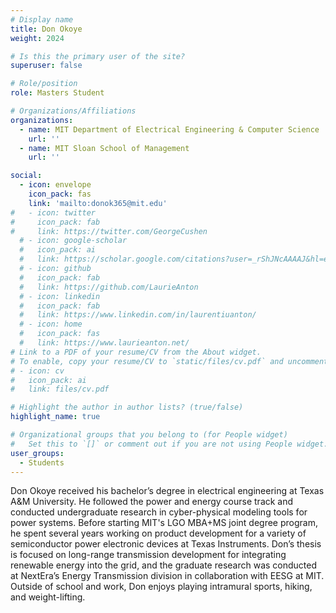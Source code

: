 ```yaml
---
# Display name
title: Don Okoye
weight: 2024

# Is this the primary user of the site?
superuser: false

# Role/position
role: Masters Student

# Organizations/Affiliations
organizations:
  - name: MIT Department of Electrical Engineering & Computer Science
    url: ''
  - name: MIT Sloan School of Management
    url: ''

social:
  - icon: envelope
    icon_pack: fas
    link: 'mailto:donok365@mit.edu'
#   - icon: twitter
#     icon_pack: fab
#     link: https://twitter.com/GeorgeCushen
  # - icon: google-scholar
  #   icon_pack: ai
  #   link: https://scholar.google.com/citations?user=_rShJNcAAAAJ&hl=en&oi=ao
  # - icon: github
  #   icon_pack: fab
  #   link: https://github.com/LaurieAnton
  # - icon: linkedin
  #   icon_pack: fab
  #   link: https://www.linkedin.com/in/laurentiuanton/
  # - icon: home
  #   icon_pack: fas
  #   link: https://www.laurieanton.net/
# Link to a PDF of your resume/CV from the About widget.
# To enable, copy your resume/CV to `static/files/cv.pdf` and uncomment the lines below.
# - icon: cv
#   icon_pack: ai
#   link: files/cv.pdf

# Highlight the author in author lists? (true/false)
highlight_name: true

# Organizational groups that you belong to (for People widget)
#   Set this to `[]` or comment out if you are not using People widget.
user_groups:
  - Students
---
```

Don Okoye received his bachelor’s degree in electrical engineering at Texas A&M University. He followed the power and energy course track and conducted undergraduate research in cyber-physical modeling tools for power systems. Before starting MIT's LGO MBA+MS joint degree program, he spent several years working on product development for a variety of semiconductor power electronic devices at Texas Instruments. Don’s thesis is focused on long-range transmission development for integrating renewable energy into the grid, and the graduate research was conducted at NextEra’s Energy Transmission division in collaboration with EESG at MIT. Outside of school and work, Don enjoys playing intramural sports, hiking, and weight-lifting. 
